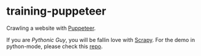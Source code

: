 # training-puppeteer
Crawling a website with [Puppeteer](https://pptr.dev/).

If you are *Pythonic Guy*, you will be fallin love with [Scrapy](https://scrapy.org/). For the demo in python-mode, please check this [repo](https://github.com/hiwijaya/training-scrapy).
